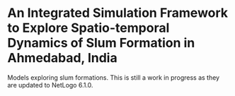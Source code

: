 #  An Integrated Simulation Framework to Explore Spatio-temporal Dynamics of Slum Formation in Ahmedabad, India 

Models exploring slum formations. This is still a work in progress as they are updated to NetLogo 6.1.0.

